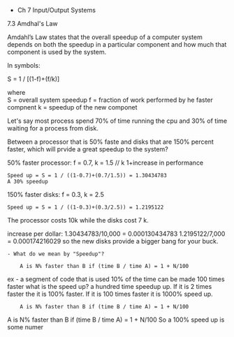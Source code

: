 

- Ch 7 Input/Output Systems




7.3 Amdhal's Law

Amdahl’s Law states that the overall 
speedup of a computer system depends on both the speedup in a
 particular component and how much that component is
 used by the system. 
 
 In symbols:

 S = 1 / [(1-f)+(f/k)]

where   
    S = overall system speedup
    f = fraction of work performed by he faster compnent
    k = speedup of the new componet

Let's say most process spend 70% of time running the cpu and 30% of time waiting for a process from disk.

Between a processor that is 50% faste and disks that are 150% percent faster, which will prvide a great speedup to the system?

50% faster processor:
    f = 0.7, k = 1.5 // k 1+increase in performance

    Speed up = S = 1 / ((1-0.7)+(0.7/1.5)) = 1.30434783
    A 30% speedup

150% faster disks:
    f = 0.3, k = 2.5

    Speed up = S = 1 / ((1-0.3)+(0.3/2.5)) = 1.2195122

The processor costs 10k while the disks cost 7 k.

increase per dollar:
    1.30434783/10,000 = 0.000130434783
    1.2195122/7,000 = 0.000174216029
    so the new disks provide a bigger bang for your buck.

    - What do we mean by "Speedup"?

        A is N% faster than B if (time B / time A) = 1 + N/100


ex - 
a segment of code that is used 10% of the time can be made 100 times faster what is the speed up?
a hundred time speedup up. 
If it is 2 times faster the it is 100% faster.
If it is 100 times faster it is 1000% speed up.

        A is N% faster than B if (time B / time A) = 1 + N/100




A is N% faster than B if (time B / time A) = 1 + N/100
So a 100% speed up is some numer



















